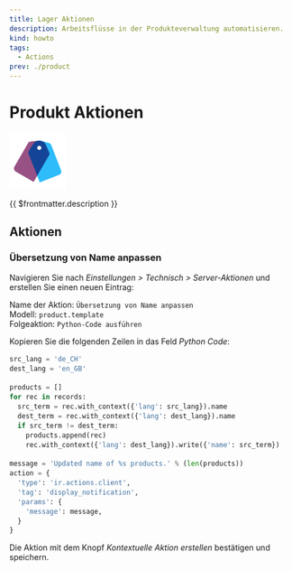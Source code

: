 ```yaml
---
title: Lager Aktionen
description: Arbeitsflüsse in der Produkteverwaltung automatisieren.
kind: howto
tags:
  - Actions
prev: ./product
---
```


# Produkt Aktionen

![](attachments/icons_odoo_product.png)

{{ $frontmatter.description }}

## Aktionen

### Übersetzung von Name anpassen

Navigieren Sie nach _Einstellungen > Technisch > Server-Aktionen_ und erstellen Sie einen neuen Eintrag:

Name der Aktion: `Übersetzung von Name anpassen`\
Modell: `product.template`\
Folgeaktion: `Python-Code ausführen`

Kopieren Sie die folgenden Zeilen in das Feld _Python Code_:

```python
src_lang = 'de_CH'
dest_lang = 'en_GB'

products = []
for rec in records:
  src_term = rec.with_context({'lang': src_lang}).name
  dest_term = rec.with_context({'lang': dest_lang}).name
  if src_term != dest_term:
    products.append(rec)
    rec.with_context({'lang': dest_lang}).write({'name': src_term})

message = 'Updated name of %s products.' % (len(products))
action = {
  'type': 'ir.actions.client',
  'tag': 'display_notification',
  'params': {
    'message': message,
  }
}
```

Die Aktion mit dem Knopf _Kontextuelle Aktion erstellen_ bestätigen und speichern.
